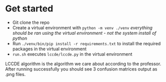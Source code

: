 # Get started
- Git clone the repo
- Create a virtual environment with `python -m venv ./venv` *everything should be ran using the virtual environment - not the system install of python*
- Run `./venv/bin/pip install -r requirements.txt` to install the required packages in the virtual environment
- `run.sh` executes `lccde/lccde.py` in the virtual environment

LCCDE algorithm is the algorithm we care about according to the professor. After running successfully you should see 3 confusion matrices output as .png files.

